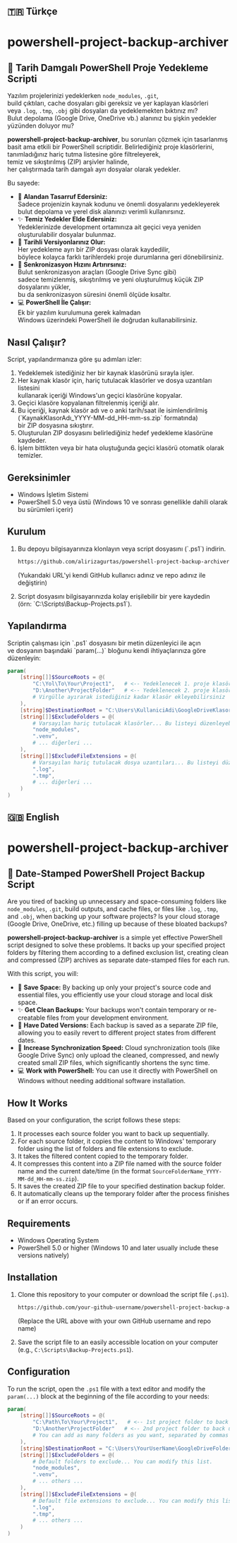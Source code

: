 <!-- Türkçe -->
## 🇹🇷 Türkçe
# powershell-project-backup-archiver
## 📂 Tarih Damgalı PowerShell Proje Yedekleme Scripti

Yazılım projelerinizi yedeklerken `node_modules`, `.git`,  
build çıktıları, cache dosyaları gibi gereksiz ve yer kaplayan klasörleri  
veya `.log`, `.tmp`, `.obj` gibi dosyaları da yedeklemekten bıktınız mı?  
Bulut depolama (Google Drive, OneDrive vb.) alanınız bu şişkin yedekler yüzünden doluyor mu?

**powershell-project-backup-archiver**, bu sorunları çözmek için tasarlanmış  
basit ama etkili bir PowerShell scriptidir. Belirlediğiniz proje klasörlerini,  
tanımladığınız hariç tutma listesine göre filtreleyerek,  
temiz ve sıkıştırılmış (ZIP) arşivler halinde,  
her çalıştırmada tarih damgalı ayrı dosyalar olarak yedekler.

Bu sayede:

*   💾 **Alandan Tasarruf Edersiniz:**  
    Sadece projenizin kaynak kodunu ve önemli dosyalarını yedekleyerek  
    bulut depolama ve yerel disk alanınızı verimli kullanırsınız.
*   ✨ **Temiz Yedekler Elde Edersiniz:**  
    Yedeklerinizde development ortamınıza ait geçici veya yeniden oluşturulabilir dosyalar bulunmaz.
*   📅 **Tarihli Versiyonlarınız Olur:**  
    Her yedekleme ayrı bir ZIP dosyası olarak kaydedilir,  
    böylece kolayca farklı tarihlerdeki proje durumlarına geri dönebilirsiniz.
*   🚀 **Senkronizasyon Hızını Artırırsınız:**  
    Bulut senkronizasyon araçları (Google Drive Sync gibi)  
    sadece temizlenmiş, sıkıştırılmış ve yeni oluşturulmuş küçük ZIP dosyalarını yükler,  
    bu da senkronizasyon süresini önemli ölçüde kısaltır.
*   💻 **PowerShell İle Çalışır:**  
    Ek bir yazılım kurulumuna gerek kalmadan  
    Windows üzerindeki PowerShell ile doğrudan kullanabilirsiniz.

## Nasıl Çalışır?

Script, yapılandırmanıza göre şu adımları izler:

1.  Yedeklemek istediğiniz her bir kaynak klasörünü sırayla işler.
2.  Her kaynak klasör için, hariç tutulacak klasörler ve dosya uzantıları listesini  
    kullanarak içeriği Windows'un geçici klasörüne kopyalar.
3.  Geçici klasöre kopyalanan filtrelenmiş içeriği alır.
4.  Bu içeriği, kaynak klasör adı ve o anki tarih/saat ile isimlendirilmiş  
    (\`KaynakKlasorAdı_YYYY-MM-dd_HH-mm-ss.zip\` formatında)  
    bir ZIP dosyasına sıkıştırır.
5.  Oluşturulan ZIP dosyasını belirlediğiniz hedef yedekleme klasörüne kaydeder.
6.  İşlem bittikten veya bir hata oluştuğunda geçici klasörü otomatik olarak temizler.

## Gereksinimler

*   Windows İşletim Sistemi
*   PowerShell 5.0 veya üstü (Windows 10 ve sonrası genellikle dahili olarak bu sürümleri içerir)

## Kurulum

1.  Bu depoyu bilgisayarınıza klonlayın veya script dosyasını (\`.ps1\`) indirin.

    ```bash
    https://github.com/alirizagurtas/powershell-project-backup-archiver.git
    ```
    (Yukarıdaki URL'yi kendi GitHub kullanıcı adınız ve repo adınız ile değiştirin)

2.  Script dosyasını bilgisayarınızda kolay erişilebilir bir yere kaydedin  
    (örn: \`C:\Scripts\Backup-Projects.ps1\`).

## Yapılandırma

Scriptin çalışması için \`.ps1\` dosyasını bir metin düzenleyici ile açın  
ve dosyanın başındaki \`param(...)\` bloğunu kendi ihtiyaçlarınıza göre düzenleyin:

```powershell
param(
    [string[]]$SourceRoots = @(
        "C:\Yol\To\Your\Project1",   # <-- Yedeklenecek 1. proje klasörü
        "D:\Another\ProjectFolder"   # <-- Yedeklenecek 2. proje klasörü
        # Virgülle ayırarak istediğiniz kadar klasör ekleyebilirsiniz
    ),
    [string]$DestinationRoot = "C:\Users\KullaniciAdi\GoogleDriveKlasorunuz\ProjectBackups",  # <-- ZIP dosyalarının kaydedileceği klasör
    [string[]]$ExcludeFolders = @(
        # Varsayılan hariç tutulacak klasörler... Bu listeyi düzenleyebilirsiniz.
        "node_modules",
        ".venv",
        # ... diğerleri ...
    ),
    [string[]]$ExcludeFileExtensions = @(
        # Varsayılan hariç tutulacak dosya uzantıları... Bu listeyi düzenleyebilirsiniz.
        ".log",
        ".tmp",
        # ... diğerleri ...
    )
)
```

<!-- English -->
## 🇬🇧 English

# powershell-project-backup-archiver
## 📂 Date-Stamped PowerShell Project Backup Script

Are you tired of backing up unnecessary and space-consuming folders like `node_modules`, `.git`,
build outputs, and cache files, or files like `.log`, `.tmp`, and `.obj`,
when backing up your software projects?
Is your cloud storage (Google Drive, OneDrive, etc.) filling up because of these bloated backups?

**powershell-project-backup-archiver** is a simple yet effective PowerShell script designed
to solve these problems. It backs up your specified project folders by filtering them
according to a defined exclusion list, creating clean and compressed (ZIP) archives
as separate date-stamped files for each run.

With this script, you will:

*   💾 **Save Space:**
    By backing up only your project's source code and essential files, you efficiently use
    your cloud storage and local disk space.
*   ✨ **Get Clean Backups:**
    Your backups won't contain temporary or re-creatable files from your development environment.
*   📅 **Have Dated Versions:**
    Each backup is saved as a separate ZIP file, allowing you to easily revert
    to different project states from different dates.
*   🚀 **Increase Synchronization Speed:**
    Cloud synchronization tools (like Google Drive Sync) only upload the cleaned,
    compressed, and newly created small ZIP files, which significantly shortens the sync time.
*   💻 **Work with PowerShell:**
    You can use it directly with PowerShell on Windows without needing additional software installation.

## How It Works

Based on your configuration, the script follows these steps:

1.  It processes each source folder you want to back up sequentially.
2.  For each source folder, it copies the content to Windows' temporary folder
    using the list of folders and file extensions to exclude.
3.  It takes the filtered content copied to the temporary folder.
4.  It compresses this content into a ZIP file named with the source folder name
    and the current date/time (in the format `SourceFolderName_YYYY-MM-dd_HH-mm-ss.zip`).
5.  It saves the created ZIP file to your specified destination backup folder.
6.  It automatically cleans up the temporary folder after the process finishes
    or if an error occurs.

## Requirements

*   Windows Operating System
*   PowerShell 5.0 or higher (Windows 10 and later usually include these versions natively)

## Installation

1.  Clone this repository to your computer or download the script file (`.ps1`).

    ```bash
    https://github.com/your-github-username/powershell-project-backup-archiver.git
    ```
    (Replace the URL above with your own GitHub username and repo name)

2.  Save the script file to an easily accessible location on your computer
    (e.g., `C:\Scripts\Backup-Projects.ps1`).

## Configuration

To run the script, open the `.ps1` file with a text editor and modify the `param(...)` block
at the beginning of the file according to your needs:

```powershell
param(
    [string[]]$SourceRoots = @(
        "C:\Path\To\Your\Project1",   # <-- 1st project folder to back up
        "D:\Another\ProjectFolder"   # <-- 2nd project folder to back up
        # You can add as many folders as you want, separated by commas
    ),
    [string]$DestinationRoot = "C:\Users\YourUserName\GoogleDriveFolder\ProjectBackups",  # <-- Folder where the ZIP files will be saved
    [string[]]$ExcludeFolders = @(
        # Default folders to exclude... You can modify this list.
        "node_modules",
        ".venv",
        # ... others ...
    ),
    [string[]]$ExcludeFileExtensions = @(
        # Default file extensions to exclude... You can modify this list.
        ".log",
        ".tmp",
        # ... others ...
    )
)
